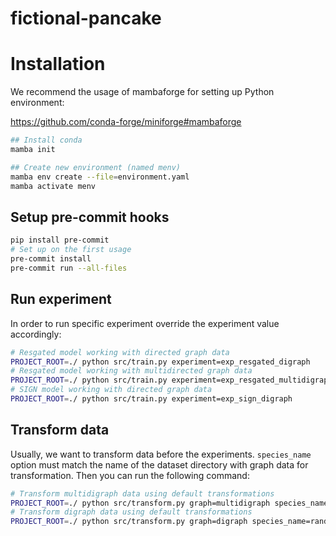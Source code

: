 # fictional-pancake

# Installation

We recommend the usage of mambaforge for setting up Python environment:

https://github.com/conda-forge/miniforge#mambaforge

```Bash
## Install conda
mamba init

## Create new environment (named menv)
mamba env create --file=environment.yaml
mamba activate menv
```

## Setup pre-commit hooks

```bash
pip install pre-commit
# Set up on the first usage
pre-commit install
pre-commit run --all-files
```

## Run experiment

In order to run specific experiment override the experiment value accordingly:

```Bash
# Resgated model working with directed graph data
PROJECT_ROOT=./ python src/train.py experiment=exp_resgated_digraph
# Resgated model working with multidirected graph data
PROJECT_ROOT=./ python src/train.py experiment=exp_resgated_multidigraph
# SIGN model working with directed graph data
PROJECT_ROOT=./ python src/train.py experiment=exp_sign_digraph
```

## Transform data

Usually, we want to transform data before the experiments. `species_name` option must match the name
of the dataset directory with graph data for transformation. Then you can run the following command:

```bash
# Transform multidigraph data using default transformations
PROJECT_ROOT=./ python src/transform.py graph=multidigraph species_name=random_species_10_01
# Transform digraph data using default transformations
PROJECT_ROOT=./ python src/transform.py graph=digraph species_name=random_species_10_01
```
